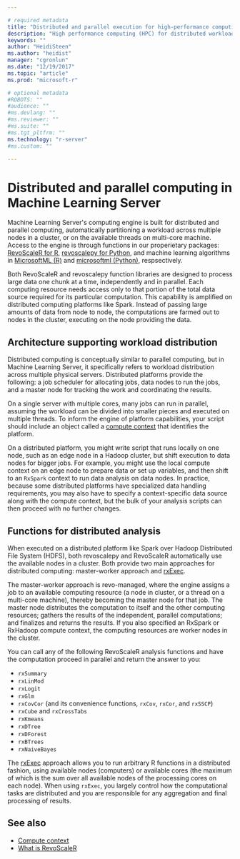 ```yaml
---

# required metadata
title: "Distributed and parallel execution for high-performance computing (Machine Learning Server)"
description: "High performance computing (HPC) for distributed workloads using SQL Server in-database and Hadoop clusters computing RevoScaleR package for R and revoscalepy for Python."
keywords: ""
author: "HeidiSteen"
ms.author: "heidist"
manager: "cgronlun"
ms.date: "12/19/2017"
ms.topic: "article"
ms.prod: "microsoft-r"

# optional metadata
#ROBOTS: ""
#audience: ""
#ms.devlang: ""
#ms.reviewer: ""
#ms.suite: ""
#ms.tgt_pltfrm: ""
ms.technology: "r-server"
#ms.custom: ""

---
```


# Distributed and parallel computing in Machine Learning Server

Machine Learning Server's computing engine is built for distributed and parallel computing, automatically partitioning a workload across multiple nodes in a cluster, or on the available threads on multi-core machine. Access to the engine is through functions in our properietary packages: [RevoScaleR for R](../r-reference/revoscaler/revoscaler.md), [revoscalepy for Python](../python-reference/revoscalepy-package.md), and machine learning algorithms in [MicrosoftML (R)](../r-reference/microsoftml/microsoftml-package.md) and [microsoftml (Python)](../python-reference/microsoftml/microsoftml-package.md), respsectively.  

Both RevoScaleR and revoscalepy function libraries are designed to process large data one chunk at a time, independently and in parallel. Each computing resource needs access only to that portion of the total data source required for its particular computation. This capability is amplified on distributed computing platforms like Spark. Instead of passing large amounts of data from node to node, the computations are farmed out to nodes in the cluster, executing on the node providing the data.

## Architecture supporting workload distribution

Distributed computing is conceptually similar to parallel computing, but in Machine Learning Server, it specifically refers to workload distribution across multiple physical servers. Distributed platforms provide the following: a job scheduler for allocating jobs, data nodes to run the jobs, and a master node for tracking the work and coordinating the results. 
 
On a single server with multiple cores, many jobs can run in parallel, assuming the workload can be divided into smaller pieces and executed on multiple threads. To inform the engine of platform capabilities, your script should include an object called a [compute context](concept-what-is-compute-context.md) that identifies the platform.

On a distributed platform, you might write script that runs locally on one node, such as an edge node in a Hadoop cluster, but shift execution to data nodes for bigger jobs. For example, you might use the local compute context on an edge node to prepare data or set up variables, and then shift to an `RxSpark` context to run data analysis on data nodes. In practice, because some distributed platforms have specialized data handling requirements, you may also have to specify a context-specific data source along with the compute context, but the bulk of your analysis scripts can then proceed with no further changes.

## Functions for distributed analysis

When executed on a distributed platform like Spark over Hadoop Distributed File System (HDFS), both revoscalepy and RevoScaleR automatically use the available nodes in a cluster. Both provide two main approaches for distributed computing: master-worker approach and [rxExec](../r-reference/revoscaler/rxexec.md). 

The master-worker approach is revo-managed, where the engine assigns a job to an available computing resource (a node in cluster, or a thread on a multi-core machine), thereby becoming the master node for that job. The master node distributes the computation to itself and the other computing resources; gathers the results of the independent, parallel computations; and finalizes and returns the results. If you also specified an RxSpark or RxHadoop compute context, the computing resources are worker nodes in the cluster.

You can call any of the following RevoScaleR analysis functions and have the computation proceed in parallel and return the answer to you:

- `rxSummary`
- `rxLinMod`
- `rxLogit`
- `rxGlm`
- `rxCovCor` (and its convenience functions, `rxCov`, `rxCor`, and `rxSSCP`)
- `rxCube` and `rxCrossTabs`
- `rxKmeans`
- `rxDTree`
- `rxDForest`
- `rxBTrees`
- `rxNaiveBayes`

The [rxExec](../r-reference/revoscaler/rxexec.md) approach allows you to run arbitrary R functions in a distributed fashion, using available nodes (computers) or available cores (the maximum of which is the sum over all available nodes of the processing cores on each node). When using `rxExec`, you largely control how the computational tasks are distributed and you are responsible for any aggregation and final processing of results. 

## See also

+ [Compute context](concept-what-is-compute-context.md) 
+ [What is RevoScaleR](concept-what-is-revoscaler.md) 


